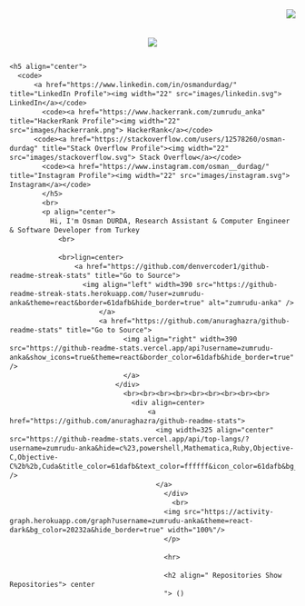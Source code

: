 <img align="right" src="https://visitor-badge.laobi.icu/badge?page_id=zumrudu-anka.zumrudu-anka">

<h1 align="center">
  <a href="https://git.io/typing-svg">
      <img src="https://readme-typing-svg.herokuapp.com/?lines=Hello,+There!+;This+is+Osman+DURDA....;Nice+to+meet+you!&center=true&size=30">
        </a>
	</h1>

	<h5 align="center">
	  <code>
	      <a href="https://www.linkedin.com/in/osmandurdag/" title="LinkedIn Profile"><img width="22" src="images/linkedin.svg"> LinkedIn</a></code>
	        <code><a href="https://www.hackerrank.com/zumrudu_anka" title="HackerRank Profile"><img width="22" src="images/hackerrank.png"> HackerRank</a></code>
		  <code><a href="https://stackoverflow.com/users/12578260/osman-durdag" title="Stack Overflow Profile"><img width="22" src="images/stackoverflow.svg"> Stack Overflow</a></code>
		    <code><a href="https://www.instagram.com/osman__durdag/" title="Instagram Profile"><img width="22" src="images/instagram.svg"> Instagram</a></code>
		    </h5>
		    <br>
		    <p align="center">
		      Hi, I'm Osman DURDA, Research Assistant & Computer Engineer & Software Developer from Turkey
		        <br>
			  
			    <br>lign=center>
			        <a href="https://github.com/denvercoder1/github-readme-streak-stats" title="Go to Source">
				      <img align="left" width=390 src="https://github-readme-streak-stats.herokuapp.com/?user=zumrudu-anka&theme=react&border=61dafb&hide_border=true" alt="zumrudu-anka" />
				          </a>
					      <a href="https://github.com/anuraghazra/github-readme-stats" title="Go to Source">
					            <img align="right" width=390 src="https://github-readme-stats.vercel.app/api?username=zumrudu-anka&show_icons=true&theme=react&border_color=61dafb&hide_border=true" />
						        </a>
							  </div>
							    <br><br><br><br><br><br><br><br><br>
							      <div align=center>
							          <a href="https://github.com/anuraghazra/github-readme-stats">
								        <img width=325 align="center" src="https://github-readme-stats.vercel.app/api/top-langs/?username=zumrudu-anka&hide=c%23,powershell,Mathematica,Ruby,Objective-C,Objective-C%2b%2b,Cuda&title_color=61dafb&text_color=ffffff&icon_color=61dafb&bg_color=20232a&langs_count=8&layout=compact&border_color=61dafb&hide_border=true" />
									    </a>
									      </div>
									        <br>
										  <img src="https://activity-graph.herokuapp.com/graph?username=zumrudu-anka&theme=react-dark&bg_color=20232a&hide_border=true" width="100%"/>
										  </p>

										  <hr>

										  <h2 align=" Repositories Show Repositories"> center
										  "> ()
